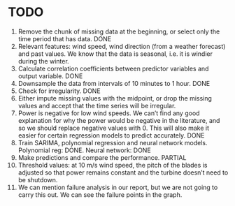 # TODO

1. Remove the chunk of missing data at the beginning, or select only the time period that has data. DONE
2. Relevant features: wind speed, wind direction (from a weather forecast) and past values. We know that the data is seasonal, i.e. it is windier during the winter. 
3. Calculate correlation coefficients between predictor variables and output variable. DONE
4. Downsample the data from intervals of 10 minutes to 1 hour. DONE
5. Check for irregularity. DONE
6. Either impute missing values with the midpoint, or drop the missing values and accept that the time series will be irregular.
7. Power is negative for low wind speeds. We can’t find any good explanation for why the power would be negative in the literature, and so we should replace negative values with 0. This will also make it easier for certain regression models to predict accurately. DONE
8. Train SARIMA, polynomial regression and neural network models. Polynomial reg: DONE. Neural network: DONE
9. Make predictions and compare the performance. PARTIAL
10. Threshold values: at 10 m/s wind speed, the pitch of the blades is adjusted so that power remains constant and the turbine doesn’t need to be shutdown.
11. We can mention failure analysis in our report, but we are not going to carry this out. We can  see the failure points in the graph.